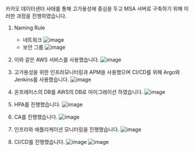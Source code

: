 카카오 데이터센터 사태를 통해 고가용성에 중심을 두고 MSA 서버로 구축하기 위해 이러한 과정을 진행하였습니다.


1. Naming Rule
   - 네트워크
   ![image](https://user-images.githubusercontent.com/122523493/212466499-08d979fc-8277-483b-bd15-f1d099ca5b85.png)
   - 보안 그룹
   ![image](https://user-images.githubusercontent.com/122523493/212466512-78e793a4-d027-426a-bc63-2bc19948503b.png)


2. 이와 같은 AWS 서비스를 사용했습니다.
![image](https://user-images.githubusercontent.com/122523493/212144942-1bd45a9c-7c11-437e-8692-edf12385d333.png)



3. 고가용성을 위한 인프라모니터링과 APM을 사용했으며 CI/CD를 위해 Argo와 Jenkins를 사용했습니다.
![image](https://user-images.githubusercontent.com/122523493/212145008-f96c399d-3c32-46c7-9b8d-9847e42c39cf.png)



4. 온프레미스의 DB를 AWS의 DB로 마이그레이션 하였습니다.
![image](https://user-images.githubusercontent.com/122523493/212145393-9f787762-a579-4395-a6e1-0df22d35950d.png)



5. HPA를 진행했습니다.
![image](https://user-images.githubusercontent.com/122523493/212145723-24aaac31-5e56-45f3-a67f-848e3e1c9fbe.png)



6. CA를 진행했습니다.
![image](https://user-images.githubusercontent.com/122523493/212145773-9fbbf6ef-f63a-472c-aed6-d9f651a8ef54.png)



7. 인프라와 애플리케이션 모니터링을 진행했습니다.
![image](https://user-images.githubusercontent.com/122523493/212145911-dbb37f47-7e06-470d-a311-adcb9961b68e.png)



8. CI/CD를 진행했습니다.
![image](https://user-images.githubusercontent.com/122523493/212146017-92552e3c-3457-4a91-91ed-fe48c72c3c52.png)
![image](https://user-images.githubusercontent.com/122523493/212146057-39a860e9-d9f4-47ef-b793-ab1f492e9fdd.png)



